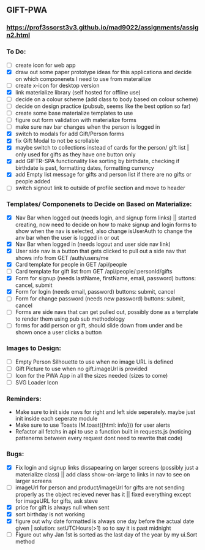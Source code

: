 ## GIFT-PWA
### https://prof3ssorst3v3.github.io/mad9022/assignments/assign2.html

### To Do: 
- [ ] create icon for web app
- [x] draw out some paper prototype ideas for this applicationa and decide on which componenets I need to use from materailize
- [ ] create x-icon for desktop version 
- [x] link materialize library (self hosted for offline use)
- [ ] decide on a colour scheme (add class to body based on colour scheme)
- [ ] decide on design practice (pubsub, seems like the best option so far)
- [ ] create some base materialize templates to use
- [ ] figure out form validation with materialize forms
- [ ] make sure nav bar changes when the person is logged in
- [x] switch to modals for add Gift/Person forms
- [x] fix Gift Modal to not be scrollable
- [x] maybe switch to collections instead of cards for the person/ gift list | only used for gifts as they have one button only
- [x] add GIFTR-SPA functionality like sorting by birthdate, checking if birthdate is past, formatting dates, formatting currency
- [x] add Empty list message for gifts and person list if there are no gifts or people added
- [ ] switch signout link to outside of profile section and move to header

### Templates/ Componenets to Decide on Based on Materialize:
- [x] Nav Bar when logged out (needs login, and signup form links) || started creating, now need to decide on how to make signup and login forms to show when the nav is selected, also change isUserAuth to change the anv bar when the user is logged in or out
- [x] Nav Bar when logged in (needs logout and user side nav link)
- [x] User side nav is a button that gets clicked to pull out a side nav that shows info from GET /auth/users/me 
- [x] Card template for people in GET /api/people 
- [ ] Card template for gift list from GET /api/people/:personId/gifts
- [x] Form for signup (needs lastName, firstName, email, password) buttons: cancel, submit
- [x] Form for login (needs email, password) buttons: submit, cancel
- [ ] Form for change password (needs new password) buttons: submit, cancel
- [ ] Forms are side navs that can get pulled out, possibly done as a template to render them using pub sub methodology
- [ ] forms for add person or gift, should slide down from under and be shown once a user clicks a button

### Images to Design:
- [ ] Empty Person Silhouette to use when no image URL is defined
- [ ] Gift Picture to use when no gift.imageUrl is provided
- [ ] Icon for the PWA App in all the sizes needed (sizes to come)
- [ ] SVG Loader Icon

### Reminders: 
- Make sure to init side navs for right and left side seperately. maybe just init inside each seperate module
- Make sure to use Toasts (M.toast({html: info})) for user alerts
- Refactor all fetchs in api to use a function built in requests.js (noticing pattenerns between every request dont need to rewrite that code)

### Bugs: 
- [x] Fix login and signup links dissapearing on larger screens (possibly just a materialize class) || add class show-on-large to links in nav to see on larger screens
- [ ] imageUrl for person and product/imageUrl for gifts are not sending properly as the object recieved never has it || fixed everything except for imageURL for gifts, ask steve
- [x] price for gift is always null when sent
- [x] sort birthday is not working
- [x] figure out why date formatted is always one day before the actual date given | solution: setUTCHours(>1) so to say it is past midnight
- [ ] Figure out why Jan 1st is sorted as the last day of the year by my ui.Sort method